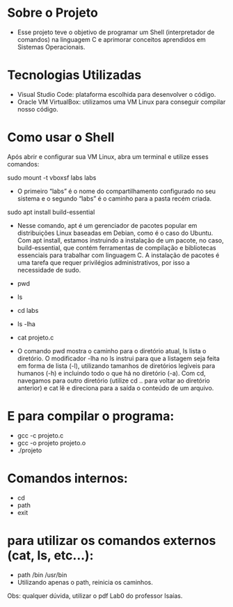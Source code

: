 # Sobre o Projeto
- Esse projeto teve o objetivo de programar um Shell (interpretador de comandos) na linguagem C e aprimorar conceitos aprendidos em Sistemas Operacionais.


# Tecnologias Utilizadas
- Visual Studio Code: plataforma escolhida para desenvolver o código.
- Oracle VM VirtualBox: utilizamos uma VM Linux para conseguir compilar nosso código.


# Como usar o Shell
Após abrir e configurar sua VM Linux, abra um terminal e utilize esses comandos:

 sudo mount -t vboxsf labs labs
  - O primeiro “labs” é o nome do compartilhamento configurado no seu sistema e o segundo “labs” é o caminho
para a pasta recém criada.

 sudo apt install build-essential
  - Nesse comando, apt é um gerenciador de pacotes popular em distribuições Linux baseadas em Debian, como é o
caso do Ubuntu. Com apt install, estamos instruindo a instalação de um pacote, no caso, build-essential,
que contém ferramentas de compilação e bibliotecas essenciais para trabalhar com linguagem C. A instalação de
pacotes é uma tarefa que requer privilégios administrativos, por isso a necessidade de sudo.

 - pwd
 - ls
 - cd labs
 - ls -lha
 - cat projeto.c
  - O comando pwd mostra o caminho para o diretório atual, ls lista o diretório. O modificador -lha no ls instrui para
que a listagem seja feita em forma de lista (-l), utilizando tamanhos de diretórios legíveis para humanos (-h) e
incluindo todo o que há no diretório (-a). Com cd, navegamos para outro diretório (utilize cd .. para voltar ao
diretório anterior) e cat lê e direciona para a saída o conteúdo de um arquivo.


# E para compilar o programa:
- gcc -c projeto.c 
- gcc -o projeto projeto.o
- ./projeto


# Comandos internos:
- cd
- path
- exit 

# para utilizar os comandos externos (cat, ls, etc...):
- path /bin /usr/bin
- Utilizando apenas o path, reinicia os caminhos.


Obs: qualquer dúvida, utilizar o pdf Lab0 do professor Isaías.

